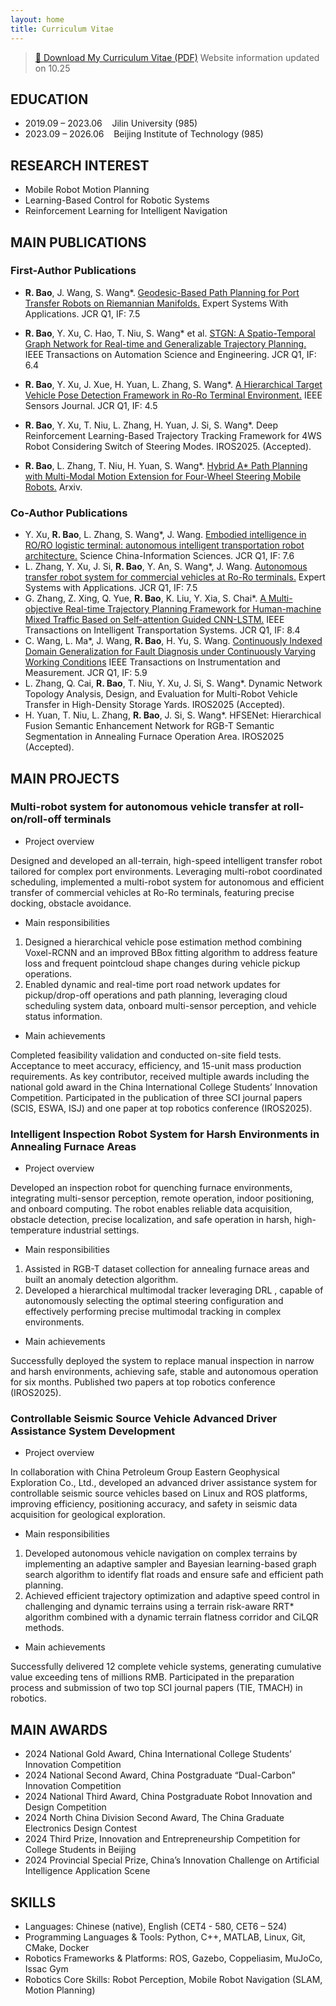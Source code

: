 ```yaml
---
layout: home
title: Curriculum Vitae
---
```


> [📄 Download My Curriculum Vitae (PDF)](/pic/cv.pdf)
> Website information updated on 10.25

## EDUCATION

* 2019.09 – 2023.06 &nbsp;&nbsp; Jilin University (985)
* 2023.09 – 2026.06 &nbsp;&nbsp; Beijing Institute of Technology (985)

## RESEARCH INTEREST

* Mobile Robot Motion Planning
* Learning-Based Control for Robotic Systems
* Reinforcement Learning for Intelligent Navigation

## MAIN PUBLICATIONS

### First-Author Publications
* **R. Bao**, J. Wang, S. Wang*. [Geodesic-Based Path Planning for Port Transfer Robots on Riemannian Manifolds.](https://www.sciencedirect.com/science/article/pii/S0957417425033214) Expert Systems With Applications. JCR Q1, IF: 7.5
* **R. Bao**, Y. Xu, C. Hao, T. Niu, S. Wang* et al. [STGN: A Spatio-Temporal Graph Network for Real-time and Generalizable Trajectory Planning.](https://ieeexplore.ieee.org/document/11180012) IEEE Transactions on Automation Science and Engineering. JCR Q1, IF: 6.4
* **R. Bao**, Y. Xu, J. Xue, H. Yuan, L. Zhang, S. Wang*. [A Hierarchical Target Vehicle Pose Detection Framework in Ro-Ro Terminal Environment.](https://ieeexplore.ieee.org/document/11023124) IEEE Sensors Journal. JCR Q1, IF: 4.5
* **R. Bao**, Y. Xu, T. Niu, L. Zhang, H. Yuan, J. Si, S. Wang*. Deep Reinforcement Learning-Based Trajectory Tracking Framework for 4WS Robot Considering Switch of Steering Modes. IROS2025. (Accepted).

* **R. Bao**, L. Zhang, T. Niu, H. Yuan, S. Wang*. [Hybrid A* Path Planning with Multi-Modal Motion Extension for Four-Wheel Steering Mobile Robots.](https://arxiv.org/abs/2509.06115) Arxiv.


### Co-Author Publications
* Y. Xu, **R. Bao**, L. Zhang, S. Wang*, J. Wang. [Embodied intelligence in RO/RO logistic terminal: autonomous intelligent transportation robot architecture.](https://link.springer.com/article/10.1007/s11432-024-4395-7) Science China-Information Sciences. JCR Q1, IF: 7.6
* L. Zhang, Y. Xu, J. Si, **R. Bao**, Y. An, S. Wang*, J. Wang. [Autonomous transfer robot system for commercial vehicles at Ro-Ro terminals.](https://doi.org/10.1016/j.eswa.2025.128347) Expert Systems with Applications. JCR Q1, IF: 7.5
* G. Zhang, Z. Xing, Q. Yue, **R. Bao**, K. Liu, Y. Xia, S. Chai*. [A Multi-objective Real-time Trajectory Planning Framework for Human-machine Mixed Traffic Based on Self-attention Guided CNN-LSTM.](https://ieeexplore.ieee.org/document/11048698) IEEE Transactions on Intelligent Transportation Systems. JCR Q1, IF: 8.4
* C. Wang, L. Ma*, J. Wang, **R. Bao**, H. Yu, S. Wang. [Continuously Indexed Domain Generalization for Fault Diagnosis under Continuously Varying Working Conditions](https://ieeexplore.ieee.org/document/11208682/) IEEE Transactions on Instrumentation and Measurement. JCR Q1, IF: 5.9
* L. Zhang, Q. Cai, **R. Bao**, T. Niu, Y. Xu, J. Si, S. Wang*. Dynamic Network Topology Analysis, Design, and Evaluation for Multi-Robot Vehicle Transfer in High-Density Storage Yards. IROS2025 (Accepted).
* H. Yuan, T. Niu, L. Zhang, **R. Bao**, J. Si, S. Wang*. HFSENet: Hierarchical Fusion Semantic Enhancement Network for RGB-T Semantic Segmentation in Annealing Furnace Operation Area. IROS2025 (Accepted).

## MAIN PROJECTS

### Multi-robot system for autonomous vehicle transfer at roll-on/roll-off terminals

* Project overview

Designed and developed an all-terrain, high-speed intelligent transfer robot tailored for complex port environments. Leveraging multi-robot coordinated scheduling, implemented a multi-robot system for autonomous and efficient transfer of commercial vehicles at Ro-Ro terminals, featuring precise docking, obstacle avoidance.

* Main responsibilities
1. Designed a hierarchical vehicle pose estimation method combining Voxel-RCNN and an improved BBox fitting algorithm to address feature loss and frequent pointcloud shape changes during vehicle pickup operations.
2. Enabled dynamic and real-time port road network updates for pickup/drop-off operations and path planning, leveraging cloud scheduling system data, onboard multi-sensor perception, and vehicle status information.

* Main achievements

Completed feasibility validation and conducted on-site field tests. Acceptance to meet accuracy, efficiency, and 15-unit mass production requirements. As key contributor, received multiple awards including the national gold award in the China International College Students’ Innovation Competition. Participated in the publication of three SCI journal papers (SCIS, ESWA, ISJ) and one paper at top robotics conference (IROS2025).

### Intelligent Inspection Robot System for Harsh Environments in Annealing Furnace Areas

* Project overview

Developed an inspection robot for quenching furnace environments, integrating multi-sensor perception, remote operation, indoor positioning, and onboard computing. The robot enables reliable data acquisition, obstacle detection, precise localization, and safe operation in harsh, high-temperature industrial settings.

* Main responsibilities
1. Assisted in RGB-T dataset collection for annealing furnace areas and built an anomaly detection algorithm.
2. Developed a hierarchical multimodal tracker leveraging DRL , capable of autonomously selecting the optimal steering configuration and effectively performing precise multimodal tracking in complex environments.

* Main achievements

Successfully deployed the system to replace manual inspection in narrow and harsh environments, achieving safe, stable and autonomous operation for six months. Published two papers at top robotics conference (IROS2025).

### Controllable Seismic Source Vehicle Advanced Driver Assistance System Development

* Project overview

In collaboration with China Petroleum Group Eastern Geophysical Exploration Co., Ltd., developed an advanced driver assistance system for controllable seismic source vehicles based on Linux and ROS platforms, improving efficiency, positioning accuracy, and safety in seismic data acquisition for geological exploration.

* Main responsibilities
1. Developed autonomous vehicle navigation on complex terrains by implementing an adaptive sampler and Bayesian learning-based graph search algorithm to identify flat roads and ensure safe and efficient path planning.
2. Achieved efficient trajectory optimization and adaptive speed control in challenging and dynamic terrains using a terrain risk-aware RRT* algorithm combined with a dynamic terrain flatness corridor and CiLQR methods.

* Main achievements

Successfully delivered 12 complete vehicle systems, generating cumulative value exceeding tens of millions RMB. Participated in the preparation process and submission of two top SCI journal papers (TIE, TMACH) in robotics.

## MAIN AWARDS

* 2024 National Gold Award, China International College Students’ Innovation Competition
* 2024 National Second Award, China Postgraduate “Dual-Carbon” Innovation Competition 
* 2024 National Third Award, China Postgraduate Robot Innovation and Design Competition
* 2024 North China Division Second Award, The China Graduate Electronics Design Contest
* 2024 Third Prize, Innovation and Entrepreneurship Competition for College Students in Beijing
* 2024 Provincial Special Prize, China’s Innovation Challenge on Artificial Intelligence Application Scene

## SKILLS
* Languages: Chinese (native), English (CET4 - 580, CET6 – 524)
* Programming Languages & Tools: Python, C++, MATLAB, Linux, Git, CMake, Docker
* Robotics Frameworks & Platforms: ROS, Gazebo, Coppeliasim, MuJoCo, Issac Gym
* Robotics Core Skills: Robot Perception, Mobile Robot Navigation (SLAM, Motion Planning)



